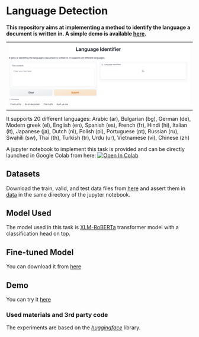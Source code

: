 # Language Detection

__This repository aims at implementing a method to identify the language a document is written in. A simple demo is available [here](https://huggingface.co/spaces/dinalzein/LanguageIdentifier).__

<table style="width:100%; table-layout:fixed;">
	<tr>
		<td><img width="100%" src="image/application.png"></td>
	</tr>
</table>


It supports 20 different languages:
Arabic (ar), Bulgarian (bg), German (de), Modern greek (el), English (en), Spanish (es), French (fr), Hindi (hi), Italian (it), Japanese (ja), Dutch (nl), Polish (pl), Portuguese (pt), Russian (ru), Swahili (sw), Thai (th), Turkish (tr), Urdu (ur), Vietnamese (vi), Chinese (zh)

A jupyter notebook to implement this task is provided and can be directly launched in Google Colab from here: <a href="https://colab.research.google.com/github/dinalzein/LanguageDetection/blob/main/language_identification.ipynb" target="_parent"><img src="https://colab.research.google.com/assets/colab-badge.svg" alt="Open In Colab"/></a>

## Datasets
Download the train, valid, and test data files from [here](https://huggingface.co/datasets/papluca/language-identification/tree/main) and assert them in [data](./data) in the same directory of the jupyter notebook.

## Model Used
The model used in this task is [XLM-RoBERTa](https://huggingface.co/xlm-roberta-base) transformer model with a classification head on top.

## Fine-tuned Model
You can download it from [here](https://huggingface.co/dinalzein/xlm-roberta-base-finetuned-language-identification)

## Demo
You can try it [here](https://huggingface.co/spaces/dinalzein/LanguageIdentifier)

### Used materials and 3rd party code
The experiments are based on the [*huggingface*](https://github.com/huggingface/transformers) library.
